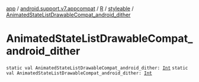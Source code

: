 [app](../../../index.md) / [android.support.v7.appcompat](../../index.md) / [R](../index.md) / [styleable](index.md) / [AnimatedStateListDrawableCompat_android_dither](./-animated-state-list-drawable-compat_android_dither.md)

# AnimatedStateListDrawableCompat_android_dither

`static val AnimatedStateListDrawableCompat_android_dither: `[`Int`](https://kotlinlang.org/api/latest/jvm/stdlib/kotlin/-int/index.html)
`static val AnimatedStateListDrawableCompat_android_dither: `[`Int`](https://kotlinlang.org/api/latest/jvm/stdlib/kotlin/-int/index.html)